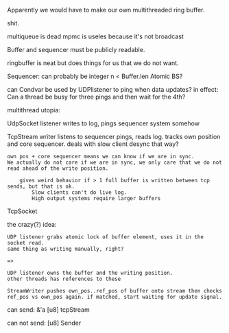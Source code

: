 Apparently we would have to make our own multithreaded ring buffer.

shit.

multiqueue is dead
mpmc is useles because it's not broadcast

Buffer and sequencer must be publicly readable.

ringbuffer is neat but does things for us that we do not want.

Sequencer: can probably be integer n < Buffer.len 
    Atomic BS?

can Condvar be used by UDPlistener to ping when data updates?
    in effect: Can a thread be busy for three pings and then wait for the 4th?

multithread utopia:

UdpSocket listener writes to log, pings sequencer system somehow

TcpStream writer listens to sequencer pings, reads log. tracks own position and core sequencer. deals with slow client desync that way?
    
    own pos + core sequencer means we can know if we are in sync.
    We actually do not care if we are in sync, we only care that we do not read ahead of the write position.
    
        gives weird behavior if > 1 full buffer is written between tcp sends, but that is ok.
            Slow clients can't do live log.
            High output systems require larger buffers

TcpSocket
    


the crazy(?) idea:
    
    UDP listener grabs atomic lock of buffer element, uses it in the socket read.
    same thing as writing manually, right?
    
    => 

    UDP listener owns the buffer and the writing position.
    other threads has references to these

    StreamWriter pushes own_pos..ref_pos of buffer onto stream then checks ref_pos vs own_pos again. if matched, start waiting for update signal.
    



can send:
&'a [u8]
tcpStream

can not send:
[u8]
Sender
